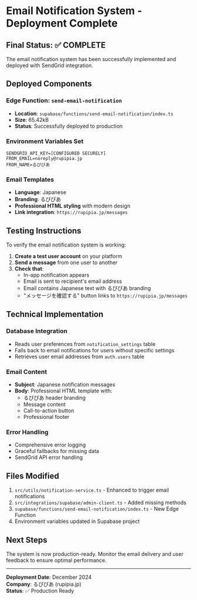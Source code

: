 # Email Notification System - Deployment Complete

## Final Status: ✅ COMPLETE

The email notification system has been successfully implemented and deployed with SendGrid integration.

## Deployed Components

### Edge Function: `send-email-notification`
- **Location**: `supabase/functions/send-email-notification/index.ts`
- **Size**: 65.42kB
- **Status**: Successfully deployed to production

### Environment Variables Set
```
SENDGRID_API_KEY=[CONFIGURED SECURELY]
FROM_EMAIL=noreply@rupipia.jp
FROM_NAME=るぴぴあ
```

### Email Templates
- **Language**: Japanese
- **Branding**: るぴぴあ
- **Professional HTML styling** with modern design
- **Link integration**: `https://rupipia.jp/messages`

## Testing Instructions

To verify the email notification system is working:

1. **Create a test user account** on your platform
2. **Send a message** from one user to another 
3. **Check that**:
   - In-app notification appears
   - Email is sent to recipient's email address
   - Email contains Japanese text with るぴぴあ branding
   - "メッセージを確認する" button links to `https://rupipia.jp/messages`

## Technical Implementation

### Database Integration
- Reads user preferences from `notification_settings` table
- Falls back to email notifications for users without specific settings
- Retrieves user email addresses from `auth.users` table

### Email Content
- **Subject**: Japanese notification messages
- **Body**: Professional HTML template with:
  - るぴぴあ header branding
  - Message content
  - Call-to-action button
  - Professional footer

### Error Handling
- Comprehensive error logging
- Graceful fallbacks for missing data
- SendGrid API error handling

## Files Modified

1. `src/utils/notification-service.ts` - Enhanced to trigger email notifications
2. `src/integrations/supabase/admin-client.ts` - Added missing methods
3. `supabase/functions/send-email-notification/index.ts` - New Edge Function
4. Environment variables updated in Supabase project

## Next Steps

The system is now production-ready. Monitor the email delivery and user feedback to ensure optimal performance.

---
**Deployment Date**: December 2024  
**Company**: るぴぴあ (rupipia.jp)  
**Status**: ✅ Production Ready 